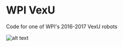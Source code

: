 # WPI VexU
Code for one of WPI's 2016-2017 VexU robots

![alt text](http://i.imgur.com/2xYwnzr.jpg)
